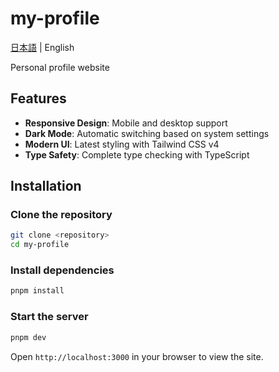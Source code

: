 # my-profile

[日本語](../../README.md) | English

Personal profile website

## Features

- **Responsive Design**: Mobile and desktop support
- **Dark Mode**: Automatic switching based on system settings
- **Modern UI**: Latest styling with Tailwind CSS v4
- **Type Safety**: Complete type checking with TypeScript

## Installation

### Clone the repository

```bash
git clone <repository>
cd my-profile
```

### Install dependencies

```bash
pnpm install
```

### Start the server

```bash
pnpm dev
```

Open `http://localhost:3000` in your browser to view the site.
